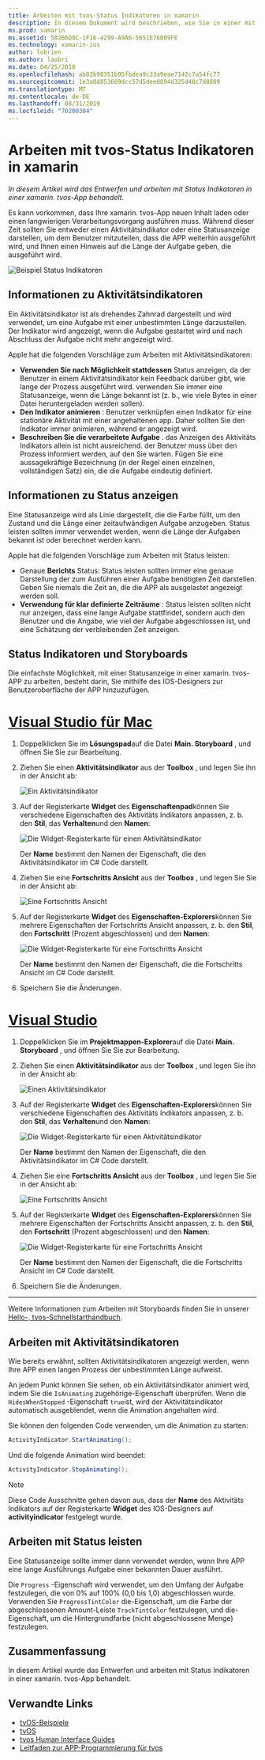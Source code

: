 ```yaml
---
title: Arbeiten mit tvos-Status Indikatoren in xamarin
description: In diesem Dokument wird beschrieben, wie Sie in einer mit xamarin erstellten tvos-App mit Status Indikatoren arbeiten. Es werden sowohl Status-als auch Aktivitätsindikatoren erläutert.
ms.prod: xamarin
ms.assetid: 582B6D0C-1F16-4299-A9A6-5651E76009FE
ms.technology: xamarin-ios
author: lobrien
ms.author: laobri
ms.date: 04/25/2018
ms.openlocfilehash: ab82b98351b95fbdea9c33a9eae7142c7a54fc77
ms.sourcegitcommit: 1e3a0d853669dcc57d5dee0894d325d40c7d8009
ms.translationtype: MT
ms.contentlocale: de-DE
ms.lasthandoff: 08/31/2019
ms.locfileid: "70200304"
---
```

# <a name="working-with-tvos-progress-indicators-in-xamarin"></a>Arbeiten mit tvos-Status Indikatoren in xamarin

_In diesem Artikel wird das Entwerfen und arbeiten mit Status Indikatoren in einer xamarin. tvos-App behandelt._

Es kann vorkommen, dass Ihre xamarin. tvos-App neuen Inhalt laden oder einen langwierigen Verarbeitungsvorgang ausführen muss. Während dieser Zeit sollten Sie entweder einen Aktivitätsindikator oder eine Statusanzeige darstellen, um dem Benutzer mitzuteilen, dass die APP weiterhin ausgeführt wird, und Ihnen einen Hinweis auf die Länge der Aufgabe geben, die ausgeführt wird.

![Beispiel Status Indikatoren](progress-indicators-images/intro01.png "Beispiel Status Indikatoren")

## <a name="about-activity-indicators"></a>Informationen zu Aktivitätsindikatoren

Ein Aktivitätsindikator ist als drehendes Zahnrad dargestellt und wird verwendet, um eine Aufgabe mit einer unbestimmten Länge darzustellen. Der Indikator wird angezeigt, wenn die Aufgabe gestartet wird und nach Abschluss der Aufgabe nicht mehr angezeigt wird.

Apple hat die folgenden Vorschläge zum Arbeiten mit Aktivitätsindikatoren:

- **Verwenden Sie nach Möglichkeit stattdessen** Status anzeigen, da der Benutzer in einem Aktivitätsindikator kein Feedback darüber gibt, wie lange der Prozess ausgeführt wird. verwenden Sie immer eine Statusanzeige, wenn die Länge bekannt ist (z. b., wie viele Bytes in einer Datei heruntergeladen werden sollen).
- **Den Indikator animieren** : Benutzer verknüpfen einen Indikator für eine stationäre Aktivität mit einer angehaltenen app. Daher sollten Sie den Indikator immer animieren, während er angezeigt wird.
- **Beschreiben Sie die verarbeitete Aufgabe** . das Anzeigen des Aktivitäts Indikators allein ist nicht ausreichend. der Benutzer muss über den Prozess informiert werden, auf den Sie warten. Fügen Sie eine aussagekräftige Bezeichnung (in der Regel einen einzelnen, vollständigen Satz) ein, die die Aufgabe eindeutig definiert.

## <a name="about-progress-bars"></a>Informationen zu Status anzeigen

Eine Statusanzeige wird als Linie dargestellt, die die Farbe füllt, um den Zustand und die Länge einer zeitaufwändigen Aufgabe anzugeben. Status leisten sollten immer verwendet werden, wenn die Länge der Aufgaben bekannt ist oder berechnet werden kann.

Apple hat die folgenden Vorschläge zum Arbeiten mit Status leisten:

- Genaue **Berichts** Status: Status leisten sollten immer eine genaue Darstellung der zum Ausführen einer Aufgabe benötigten Zeit darstellen. Geben Sie niemals die Zeit an, die die APP als ausgelastet angezeigt werden soll.
- **Verwendung für klar definierte Zeiträume** : Status leisten sollten nicht nur anzeigen, dass eine lange Aufgabe stattfindet, sondern auch den Benutzer und die Angabe, wie viel der Aufgabe abgeschlossen ist, und eine Schätzung der verbleibenden Zeit anzeigen.

## <a name="progress-indicators-and-storyboards"></a>Status Indikatoren und Storyboards

Die einfachste Möglichkeit, mit einer Statusanzeige in einer xamarin. tvos-APP zu arbeiten, besteht darin, Sie mithilfe des IOS-Designers zur Benutzeroberfläche der APP hinzuzufügen.

# <a name="visual-studio-for-mactabmacos"></a>[Visual Studio für Mac](#tab/macos)

1. Doppelklicken Sie im **Lösungspad**auf die Datei **Main. Storyboard** , und öffnen Sie Sie zur Bearbeitung.

2. Ziehen Sie einen **Aktivitätsindikator** aus der **Toolbox** , und legen Sie ihn in der Ansicht ab: 

    ![Ein Aktivitätsindikator](progress-indicators-images/activity01.png "Ein Aktivitätsindikator")

3. Auf der Registerkarte **Widget** des **Eigenschaftenpad**können Sie verschiedene Eigenschaften des Aktivitäts Indikators anpassen, z. b. den **Stil**, das **Verhalten**und den **Namen**: 

    ![Die Widget-Registerkarte für einen Aktivitätsindikator](progress-indicators-images/activity02.png "Die Widget-Registerkarte für einen Aktivitätsindikator")
    
    Der **Name** bestimmt den Namen der Eigenschaft, die den Aktivitätsindikator im C# Code darstellt.

4. Ziehen Sie eine **Fortschritts Ansicht** aus der **Toolbox** , und legen Sie Sie in der Ansicht ab: 

    ![Eine Fortschritts Ansicht](progress-indicators-images/activity03.png "Eine Fortschritts Ansicht")

5. Auf der Registerkarte **Widget** des **Eigenschaften-Explorers**können Sie mehrere Eigenschaften der Fortschritts Ansicht anpassen, z. b. den **Stil**, den **Fortschritt** (Prozent abgeschlossen) und den **Namen**: 

    ![Die Widget-Registerkarte für eine Fortschritts Ansicht](progress-indicators-images/activity04.png "Die Widget-Registerkarte für eine Fortschritts Ansicht")
    
    Der **Name** bestimmt den Namen der Eigenschaft, die die Fortschritts Ansicht im C# Code darstellt.

6. Speichern Sie die Änderungen.

# <a name="visual-studiotabwindows"></a>[Visual Studio](#tab/windows)

1. Doppelklicken Sie im **Projektmappen-Explorer**auf die Datei **Main. Storyboard** , und öffnen Sie Sie zur Bearbeitung.

2. Ziehen Sie einen **Aktivitätsindikator** aus der **Toolbox** , und legen Sie ihn in der Ansicht ab: 

    ![Einen Aktivitätsindikator](progress-indicators-images/activity01-vs.png
    "für einen Aktivitätsindikator")

3. Auf der Registerkarte **Widget** des **Eigenschaften-Explorers**können Sie verschiedene Eigenschaften des Aktivitäts Indikators anpassen, z. b. den **Stil**, das **Verhalten**und den **Namen**: 

    ![Die Widget-Registerkarte für einen Aktivitätsindikator](progress-indicators-images/activity02-vs.png "Die Widget-Registerkarte für einen Aktivitätsindikator")

    Der **Name** bestimmt den Namen der Eigenschaft, die den Aktivitätsindikator im C# Code darstellt.

4. Ziehen Sie eine **Fortschritts Ansicht** aus der **Toolbox** , und legen Sie Sie in der Ansicht ab: 

   ![Eine Fortschritts Ansicht](progress-indicators-images/activity03-vs.png "Eine Fortschritts Ansicht")

5. Auf der Registerkarte **Widget** des **Eigenschaften-Explorers**können Sie mehrere Eigenschaften der Fortschritts Ansicht anpassen, z. b. den **Stil**, den **Fortschritt** (Prozent abgeschlossen) und den **Namen**: 

    ![Die Widget-Registerkarte für eine Fortschritts Ansicht](progress-indicators-images/activity04-vs.png "Die Widget-Registerkarte für eine Fortschritts Ansicht")
    
    Der **Name** bestimmt den Namen der Eigenschaft, die die Fortschritts Ansicht im C# Code darstellt.

6. Speichern Sie die Änderungen.

-----

Weitere Informationen zum Arbeiten mit Storyboards finden Sie in unserer [Hello-, tvos-Schnellstarthandbuch](~/ios/tvos/get-started/hello-tvos.md). 

## <a name="working-with-activity-indicators"></a>Arbeiten mit Aktivitätsindikatoren

Wie bereits erwähnt, sollten Aktivitätsindikatoren angezeigt werden, wenn Ihre APP einen langen Prozess der unbestimmten Länge aufweist.

An jedem Punkt können Sie sehen, ob ein Aktivitätsindikator animiert wird, indem Sie die `IsAnimating` zugehörige-Eigenschaft überprüfen. Wenn die `HidesWhenStopped` -Eigenschaft `true`ist, wird der Aktivitätsindikator automatisch ausgeblendet, wenn die Animation angehalten wird.

Sie können den folgenden Code verwenden, um die Animation zu starten: 

```csharp
ActivityIndicator.StartAnimating();
```

Und die folgende Animation wird beendet:

```csharp
ActivityIndicator.StopAnimating();
```

> [!NOTE]
> Diese Code Ausschnitte gehen davon aus, dass der **Name** des Aktivitäts Indikators auf der Registerkarte **Widget** des IOS-Designers auf **activityindicator** festgelegt wurde.

## <a name="working-with-progress-bars"></a>Arbeiten mit Status leisten

Eine Statusanzeige sollte immer dann verwendet werden, wenn Ihre APP eine lange Ausführungs Aufgabe einer bekannten Dauer ausführt. 

Die `Progress` -Eigenschaft wird verwendet, um den Umfang der Aufgabe festzulegen, die von 0% auf 100% (0,0 bis 1,0) abgeschlossen wurde. Verwenden Sie `ProgressTintColor` die-Eigenschaft, um die Farbe der abgeschlossenen Amount-Leiste `TrackTintColor` festzulegen, und die-Eigenschaft, um die Hintergrundfarbe (nicht abgeschlossene Menge) festzulegen.

## <a name="summary"></a>Zusammenfassung

In diesem Artikel wurde das Entwerfen und arbeiten mit Status Indikatoren in einer xamarin. tvos-App behandelt.

## <a name="related-links"></a>Verwandte Links

- [tvOS-Beispiele](https://docs.microsoft.com/samples/browse/?products=xamarin&term=Xamarin.iOS+tvOS)
- [tvOS](https://developer.apple.com/tvos/)
- [tvos Human Interface Guides](https://developer.apple.com/tvos/human-interface-guidelines/)
- [Leitfaden zur APP-Programmierung für tvos](https://developer.apple.com/library/prerelease/tvos/documentation/General/Conceptual/AppleTV_PG/)
